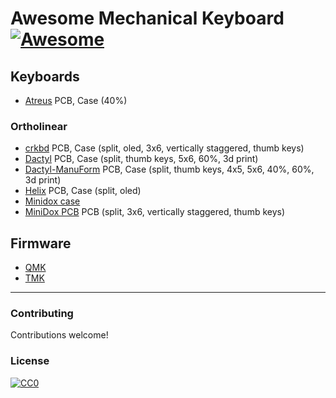# Awesome Mechanical Keyboard [![Awesome](https://cdn.rawgit.com/sindresorhus/awesome/d7305f38d29fed78fa85652e3a63e154dd8e8829/media/badge.svg)](https://github.com/sindresorhus/awesome)

## Keyboards

- [Atreus](https://github.com/technomancy/atreus) PCB, Case (40%)

### Ortholinear
- [crkbd](https://github.com/foostan/crkbd) PCB, Case (split, oled, 3x6, vertically staggered, thumb keys)
- [Dactyl](https://github.com/adereth/dactyl-keyboard) PCB, Case (split, thumb keys, 5x6, 60%, 3d print)
- [Dactyl-ManuForm](https://github.com/tshort/dactyl-keyboard) PCB, Case (split, thumb keys, 4x5, 5x6, 40%, 60%, 3d print)
- [Helix](https://github.com/MakotoKurauchi/helix) PCB, Case (split, oled)
- [Minidox case](https://github.com/dotdash32/Cases/tree/master/Minidox)
- [MiniDox PCB](https://github.com/That-Canadian/MiniDox_PCB) PCB (split, 3x6, vertically staggered, thumb keys)

## Firmware
- [QMK](https://github.com/qmk/qmk_firmware)
- [TMK](https://github.com/tmk/tmk_keyboard)

---
### Contributing
Contributions welcome!

### License
[![CC0](http://mirrors.creativecommons.org/presskit/buttons/88x31/svg/cc-zero.svg)](https://creativecommons.org/publicdomain/zero/1.0/)
